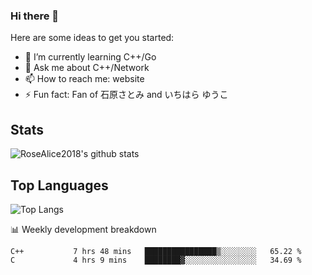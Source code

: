 ### Hi there 👋


<!-- **RoseAlice2018/RoseAlice2018** is a ✨ _special_ ✨ repository because its `README.md` (this file) appears on your GitHub profile. -->

Here are some ideas to get you started:

- 🌱 I’m currently learning C++/Go
- 💬 Ask me about C++/Network
- 📫 How to reach me: website
- ⚡ Fun fact: Fan of 石原さとみ and いちはら ゆうこ


## Stats
![RoseAlice2018's github stats](https://github-readme-stats.vercel.app/api?username=RoseAlice2018&theme=tokyonight)

## Top Languages
![Top Langs](https://github-readme-stats.vercel.app/api/top-langs/?username=RoseAlice2018&layout=compact&theme=tokyonight)

📊 Weekly development breakdown
<!--START_SECTION:waka-->
```text
C++           7 hrs 48 mins   ████████████████▒░░░░░░░░   65.22 % 
C             4 hrs 9 mins    ████████▓░░░░░░░░░░░░░░░░   34.69 % 
```
<!--END_SECTION:waka-->
